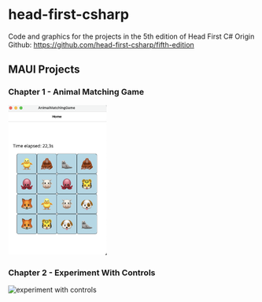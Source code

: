 # head-first-csharp
Code and graphics for the projects in the 5th edition of Head First C#
Origin Github: https://github.com/head-first-csharp/fifth-edition

## MAUI Projects
### Chapter 1 - Animal Matching Game
<img src="Chapter-1/AnimalMatchingGame/img/FinalApp.png" alt="animal matching game" width="200"/>

### Chapter 2 - Experiment With Controls
<img src="Chapter-1/ExperimentWithControls/img/FinalApp.png" alt="experiment with controls" width="200"/>

